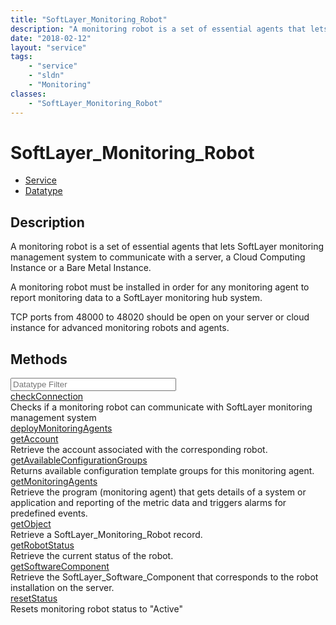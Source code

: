 ```yaml
---
title: "SoftLayer_Monitoring_Robot"
description: "A monitoring robot is a set of essential agents that lets SoftLayer monitoring management system to communicate with a s... "
date: "2018-02-12"
layout: "service"
tags:
    - "service"
    - "sldn"
    - "Monitoring"
classes:
    - "SoftLayer_Monitoring_Robot"
---
```

# SoftLayer_Monitoring_Robot
<div id='service-datatype'>
    <ul id='sldn-reference-tabs'>
    <li id='service'> <a href='/reference/services/SoftLayer_Monitoring_Robot' >Service</a></li>    <li id='datatype'> <a href='/reference/datatypes/SoftLayer_Monitoring_Robot' >Datatype</a></li>
    </ul>
</div>

## Description
A monitoring robot is a set of essential agents that lets SoftLayer monitoring management system to communicate with a server, a Cloud Computing Instance or a Bare Metal Instance. 

A monitoring robot must be installed in order for any monitoring agent to report monitoring data to a SoftLayer monitoring hub system. 

TCP ports from 48000 to 48020 should be open on your server or cloud instance for advanced monitoring robots and agents. 
        
        
<div id="properties" class="content">
    <h2>Methods</h2>
    <div class="view-filters">
        <div class="clearfix">
            <div class="search-input-box">
                <input placeholder="Datatype Filter" onkeyup="titleSearch(inputId='edit-combine', divId='method-div', elementClass='method-row')" 
                    type="text" id="edit-combine" value="" size="30" maxlength="128" class="form-text">
            </div>
        </div>
    </div>
    <div id="method-div">
            <div class="method-row">
                        <span class='view-field-title'><a href='/reference/services/SoftLayer_Monitoring_Robot/checkConnection'> checkConnection</a> </span>
            <div class='views-field-body'>Checks if a monitoring robot can communicate with SoftLayer monitoring management system </div>
        </div>
            <div class="method-row">
                        <span class='view-field-title'><a href='/reference/services/SoftLayer_Monitoring_Robot/deployMonitoringAgents'> deployMonitoringAgents</a> </span>
            <div class='views-field-body'></div>
        </div>
            <div class="method-row">
                        <span class='view-field-title'><a href='/reference/services/SoftLayer_Monitoring_Robot/getAccount'> getAccount</a> </span>
            <div class='views-field-body'>Retrieve the account associated with the corresponding robot.</div>
        </div>
            <div class="method-row">
                        <span class='view-field-title'><a href='/reference/services/SoftLayer_Monitoring_Robot/getAvailableConfigurationGroups'> getAvailableConfigurationGroups</a> </span>
            <div class='views-field-body'>Returns available configuration template groups for this monitoring agent.</div>
        </div>
            <div class="method-row">
                        <span class='view-field-title'><a href='/reference/services/SoftLayer_Monitoring_Robot/getMonitoringAgents'> getMonitoringAgents</a> </span>
            <div class='views-field-body'>Retrieve the program (monitoring agent) that gets details of a system or application and reporting of the metric data and triggers alarms for predefined events.</div>
        </div>
            <div class="method-row">
                        <span class='view-field-title'><a href='/reference/services/SoftLayer_Monitoring_Robot/getObject'> getObject</a> </span>
            <div class='views-field-body'>Retrieve a SoftLayer_Monitoring_Robot record.</div>
        </div>
            <div class="method-row">
                        <span class='view-field-title'><a href='/reference/services/SoftLayer_Monitoring_Robot/getRobotStatus'> getRobotStatus</a> </span>
            <div class='views-field-body'>Retrieve the current status of the robot.</div>
        </div>
            <div class="method-row">
                        <span class='view-field-title'><a href='/reference/services/SoftLayer_Monitoring_Robot/getSoftwareComponent'> getSoftwareComponent</a> </span>
            <div class='views-field-body'>Retrieve the SoftLayer_Software_Component that corresponds to the robot installation on the server.</div>
        </div>
            <div class="method-row">
                        <span class='view-field-title'><a href='/reference/services/SoftLayer_Monitoring_Robot/resetStatus'> resetStatus</a> </span>
            <div class='views-field-body'>Resets monitoring robot status to "Active"</div>
        </div>
        </div>
</div>

